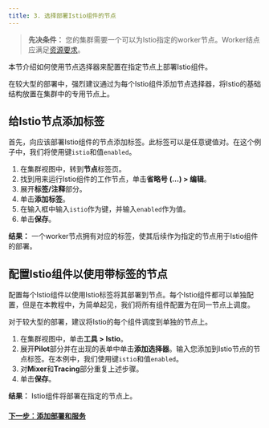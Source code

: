 ```yaml
---
title: 3. 选择部署Istio组件的节点
---
```


> **先决条件：** 您的集群需要一个可以为Istio指定的worker节点。Worker结点应满足[资源要求](/docs/cluster-admin/tools/istio/resources)。

本节介绍如何使用节点选择器来配置在指定节点上部署Istio组件。

在较大型的部署中，强烈建议通过为每个Istio组件添加节点选择器，将Istio的基础结构放置在集群中的专用节点上。

## 给Istio节点添加标签

首先，向应该部署Istio组件的节点添加标签。此标签可以是任意键值对。在这个例子中，我们将使用键`istio`和值`enabled`。

1. 在集群视图中，转到**节点**标签页。
1. 找到用来运行Istio组件的工作节点，单击**省略号 (...) > 编辑**。
1. 展开**标签/注释**部分。
1. 单击**添加标签**。
1. 在输入框中输入`istio`作为键，并输入`enabled`作为值。
1. 单击**保存**。

**结果：** 一个worker节点拥有对应的标签，使其后续作为指定的节点用于Istio组件的部署。

## 配置Istio组件以使用带标签的节点

配置每个Istio组件以使用Istio标签将其部署到节点。每个Istio组件都可以单独配置，但是在本教程中，为简单起见，我们将所有组件配置为在同一节点上调度。

对于较大型的部署，建议将Istio的每个组件调度到单独的节点上。

1. 在集群视图中，单击**工具 > Istio**。
1. 展开**Pilot**部分并在出现的表单中单击**添加选择器**。输入您添加到Istio节点的节点标签。在本例中，我们使用键`istio`和值`enabled`。
1. 对**Mixer**和**Tracing**部分重复上述步骤。
1. 单击**保存**。

**结果：** Istio组件将部署在指定的节点上。

#### [下一步：添加部署和服务](/docs/cluster-admin/tools/istio/setup/deploy-workloads)
